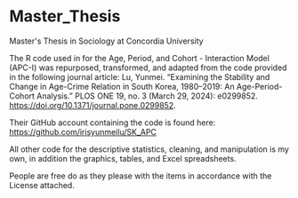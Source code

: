 # Master_Thesis
Master's Thesis in Sociology at Concordia University 

The R code used in for the Age, Period, and Cohort - Interaction Model (APC-I) was repurposed, transformed, and adapted from the code provided in the following journal article: 
Lu, Yunmei. “Examining the Stability and Change in Age-Crime Relation in South Korea, 1980–2019: An Age-Period-Cohort Analysis.” PLOS ONE 19, no. 3 (March 29, 2024): e0299852. https://doi.org/10.1371/journal.pone.0299852.

Their GitHub account containing the code is found here: https://github.com/irisyunmeilu/SK_APC

All other code for the descriptive statistics, cleaning, and manipulation is my own, in addition the graphics, tables, and Excel spreadsheets.

People are free do as they please with the items in accordance with the License attached.
